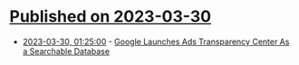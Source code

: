 # [Published on 2023-03-30](index.md)

* [2023-03-30, 01:25:00](https://developers.slashdot.org/story/23/03/29/2255236/google-launches-ads-transparency-center-as-a-searchable-database?utm_source=rss1.0mainlinkanon&utm_medium=feed) - [Google Launches Ads Transparency Center As a Searchable Database](https://developers.slashdot.org/story/23/03/29/2255236/google-launches-ads-transparency-center-as-a-searchable-database?utm_source=rss1.0mainlinkanon&utm_medium=feed)
